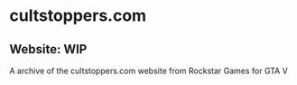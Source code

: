 # cultstoppers.com
## Website: WIP
A archive of the cultstoppers.com website from Rockstar Games for GTA V
